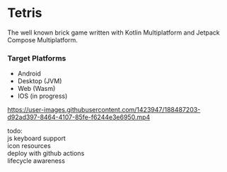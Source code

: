 # Tetris

The well known brick game written with Kotlin Multiplatform and Jetpack Compose Multiplatform.

### Target Platforms
- Android
- Desktop (JVM)
- Web (Wasm)
- IOS (in progress)


https://user-images.githubusercontent.com/1423947/188487203-d92ad397-8464-4107-85fe-f6244e3e6950.mp4


todo:  
js keyboard support  
icon resources  
deploy with github actions    
lifecycle awareness  
